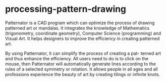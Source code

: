 # processing-pattern-drawing
Patternator is a CAD program which can optimize the process of drawing patterned art or mandalas. It integrates the knowledge of Mathematics (trigonometry, coordinate geometry), Computer Science (programming) and Visual Art. It helps designers to improve the efficiency in creating patterned art.

By using Patternator, it can simplify the process of creating a pat- terned art and thus enhance the efficiency. All users need to do is to click on the mouse, then Patternator will automatically generate lines according to the rules of a selected symmetry or rotation.
It allows people in all ages and all professions experience the beauty of art by creating tilings or infinite knots.
